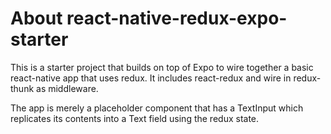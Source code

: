 # About react-native-redux-expo-starter

This is a starter project that builds on top of Expo to wire together a
basic react-native app that uses redux. It includes react-redux and
wire in redux-thunk as middleware.

The app is merely a placeholder component that has a TextInput which
replicates its contents into a Text field using the redux state.
